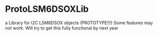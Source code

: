 # ProtoLSM6DSOXLib
a Library for I2C LSM6DSOX objects (PROTOTYPE!!!) Some features may not work. Will try to get this fully functional by next year

